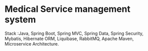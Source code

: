 # Medical Service management system 

Stack :Java, Spring Boot, Spring MVC, Spring Data, Spring Security, Mybatis, Hibernate ORM, Liquibase, RabbitMQ, Apache Maven, Microservice Architecture.
